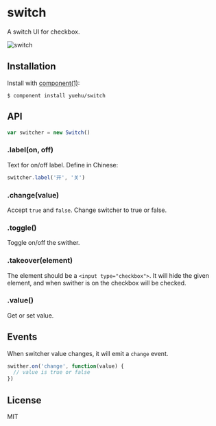 # switch

A switch UI for checkbox.

![switch](https://f.cloud.github.com/assets/290496/1894252/5129c218-7adc-11e3-9ff2-8dfa65a7ebbc.png)


## Installation

Install with [component(1)](http://component.io):

    $ component install yuehu/switch

## API

```js
var switcher = new Switch()
```

### .label(on, off)

Text for on/off label. Define in Chinese:

```js
switcher.label('开', '关')
```

### .change(value)

Accept `true` and `false`. Change switcher to true or false.

### .toggle()

Toggle on/off the swither.

### .takeover(element)

The element should be a `<input type="checkbox">`. It will hide the given
element, and when swither is on the checkbox will be checked.

### .value()

Get or set value.

## Events

When switcher value changes, it will emit a `change` event.

```js
swither.on('change', function(value) {
  // value is true or false
})
```

## License

  MIT
